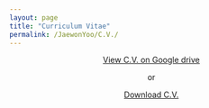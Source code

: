 ```yaml
---
layout: page
title: "Curriculum Vitae"
permalink: /JaewonYoo/C.V./
---
```


<p align="center">
<a href="https://bit.ly/2Fd64Ba" target="_blank"> View C.V. on Google drive</a>
</p>

<p align="center">
  or
</p>

<p align="center">
  <a href="https://bit.ly/2Bp2CkJ" target="_blank">Download C.V.</a>
</p>
